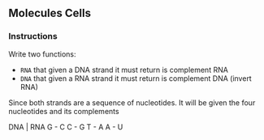 ## Molecules Cells

### Instructions

Write two functions:
  - `RNA` that given a DNA strand it must return is complement RNA
  - `DNA` that given a RNA strand it must return is complement DNA (invert RNA)

Since both strands are a sequence of nucleotides. It will be given the four nucleotides and its complements

DNA | RNA
 G  -  C
 C  -  G
 T  -  A
 A  -  U